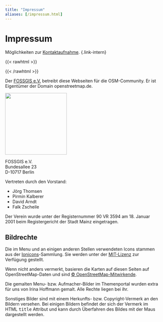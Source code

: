 ```yaml
---
title: "Impressum"
aliases: [/impressum.html]
---
```


# Impressum

Möglichkeiten zur [Kontaktaufnahme](/kontakt/).
{.link-intern}

{{< rawhtml >}}
<p style="border-top: 2px solid var(--primary)"></p>
{{< /rawhtml >}}

Der [FOSSGIS e.V.](https://www.fossgis.de/) betreibt diese Webseiten für die
OSM-Community. Er ist Eigentümer der Domain openstreetmap.de.

<img src="/img/logos/fossgis.png" width="200"/>

FOSSGIS e.V.<br/>
Bundesallee 23<br/>
D-10717 Berlin

Vertreten durch den Vorstand:

* Jörg Thomsen
* Pirmin Kalberer
* David Arndt
* Falk Zscheile

Der Verein wurde unter der Registernummer 90 VR 3594 am 18. Januar 2001 beim
Registergericht der Stadt Mainz eingetragen.

## Bildrechte

Die im Menu und an einigen anderen Stellen verwendeten Icons stammen aus der
[Ionicons](https://github.com/ionic-team/ionicons)-Sammlung. Sie werden unter
der [MIT-Lizenz](https://opensource.org/licenses/MIT) zur Verfügung gestellt.

Wenn nicht anders vermerkt, basieren die Karten auf diesen Seiten auf
OpenStreetMap-Daten und sind [©
OpenStreetMap-Mitwirkende](https://www.openstreetmap.org/copyright).

Die gemalten Menu- bzw. Aufmacher-Bilder im Themenportal wurden extra für uns
von Irina Hoffmann gemalt. Alle Rechte liegen bei ihr.

Sonstiges Bilder sind mit einem Herkunfts- bzw. Copyright-Vermerk an den
Bildern versehen. Bei einigen Bildern befindet der sich der Vermerk im HTML
<tt>title</tt> Attribut und kann durch Überfahren des Bildes mit der Maus
dargestellt werden.

